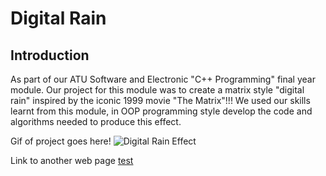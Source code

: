 # Digital Rain

## Introduction
As part of our ATU Software and Electronic "C++ Programming" final year module. Our project for this module was to create a matrix style "digital rain" inspired by the iconic 1999 movie "The Matrix"!!! We used our skills learnt from this module, in OOP programming style develop the code and algorithms needed to produce this effect.

Gif of project goes here!
![Digital Rain Effect](/assets/images/digitalraingif.gif)

Link to another web page
[test](/pages/test_page.md)

